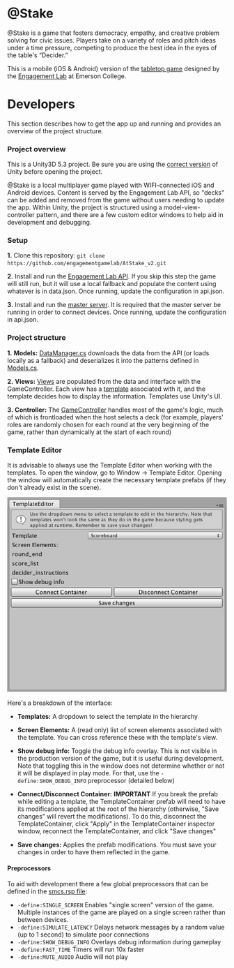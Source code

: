 @Stake
=======

@Stake is a game that fosters democracy, empathy, and creative problem solving for civic issues. Players take on a variety of roles and pitch ideas under a time pressure, competing to produce the best idea in the eyes of the table's “Decider.” 

This is a mobile (iOS & Android) version of the [tabletop game](https://elab.emerson.edu/projects/participation-and-engagement/atstake/) designed by the [Engagement Lab](http://elab.emerson.edu/) at Emerson College.

# Developers

This section describes how to get the app up and running and provides an overview of the project structure.

### Project overview
This is a Unity3D 5.3 project. Be sure you are using the [correct version](http://unity3d.com/unity/whats-new/unity-5.3.3) of Unity before opening the project.

@Stake is a local multiplayer game played with WIFI-connected iOS and Android devices. Content is served by the Engagement Lab API, so "decks" can be added and removed from the game without users needing to update the app. Within Unity, the project is structured using a model-view-controller pattern, and there are a few custom editor windows to help aid in development and debugging.

### Setup
**1.** Clone this repository: `git clone https://github.com/engagementgamelab/AtStake_v2.git`

**2.** Install and run the [Engagement Lab API](https://github.com/engagementgamelab/EL-API). If you skip this step the game will still run, but it will use a local fallback and populate the content using whatever is in data.json. Once running, update the configuration in api.json.

**3.** Install and run the [master server](https://github.com/engagementgamelab/master-server). It is required that the master server be running in order to connect devices. Once running, update the configuration in api.json.

### Project structure
**1.** **Models:** [DataManager.cs](https://github.com/engagementgamelab/AtStake_v2/blob/master/Assets/Scripts/Utilities/DataManager.cs) downloads the data from the API (or loads locally as a fallback) and deserializes it into the patterns defined in [Models.cs](https://github.com/engagementgamelab/AtStake_v2/blob/master/Assets/Scripts/Data/Models.cs).

**2.** **Views:** [Views](https://github.com/engagementgamelab/AtStake_v2/tree/master/Assets/Scripts/Screen/Views) are populated from the data and interface with the GameController. Each view has a [template](https://github.com/engagementgamelab/AtStake_v2/tree/master/Assets/Scripts/Screen/Templates) associated with it, and the template decides how to display the information. Templates use Unity's UI.

**3.** **Controller:** The [GameController](https://github.com/engagementgamelab/AtStake_v2/blob/master/Assets/Scripts/Data/GameController.cs) handles most of the game's logic, much of which is frontloaded when the host selects a deck (for example, players' roles are randomly chosen for each round at the very beginning of the game, rather than dynamically at the start of each round)

### Template Editor

It is advisable to always use the Template Editor when working with the templates. To open the window, go to Window -> Template Editor. Opening the window will automatically create the necessary template prefabs (if they don't already exist in the scene).

![Editor Window](https://github.com/engagementgamelab/AtStake_v2/raw/master/docs/template_editor.png "Editor Window")

Here's a breakdown of the interface:
* **Templates:** A dropdown to select the template in the hierarchy

* **Screen Elements:** A (read only) list of screen elements associated with the template. You can cross reference these with the template's view.

* **Show debug info:** Toggle the debug info overlay. This is not visible in the production version of the game, but it is useful during development. Note that toggling this in the window does not determine whether or not it will be displayed in play mode. For that, use the `-define:SHOW_DEBUG_INFO` preprocessor (detailed below)

* **Connect/Disconnect Container:** **IMPORTANT** If you break the prefab while editing a template, the TemplateContainer prefab will need to have its modifications applied at the root of the hierarchy (otherwise, "Save changes" will revert the modifications). To do this, disconnect the TemplateContainer, click "Apply" in the TemplateContainer inspector window, reconnect the TemplateContainer, and click "Save changes"

* **Save changes:** Applies the prefab modifications. You must save your changes in order to have them reflected in the game.

#### Preprocessors
To aid with development there a few global preprocessors that can be defined in the [smcs.rsp file](https://github.com/engagementgamelab/AtStake_v2/blob/master/Assets/smcs.rsp):
* `-define:SINGLE_SCREEN` Enables "single screen" version of the game. Multiple instances of the game are played on a single screen rather than between devices.
* `-define:SIMULATE_LATENCY` Delays network messages by a random value (up to 1 second) to simulate poor connections
* `-define:SHOW_DEBUG_INFO` Overlays debug information during gameplay
* `-define:FAST_TIME` Timers will run 10x faster
* `-define:MUTE_AUDIO` Audio will not play